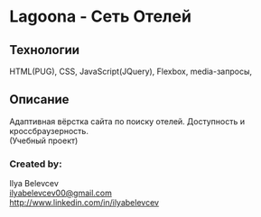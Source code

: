 # Lagoona - Сеть Отелей   
## Технологии
HTML(PUG), CSS, JavaScript(JQuery), Flexbox, media-запросы,
## Описание
Адаптивная вёрстка сайта по поиску отелей. Доступность и кроссбраузерность.  
(Учебный проект)
### Created by:
Ilya Belevcev  
ilyabelevcev00@gmail.com  
http://www.linkedin.com/in/ilyabelevcev
